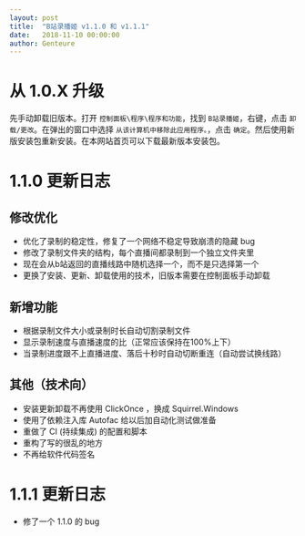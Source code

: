```yaml
---
layout: post
title:  "B站录播姬 v1.1.0 和 v1.1.1"
date:   2018-11-10 00:00:00
author: Genteure
---
```


# 从 1.0.X 升级

先手动卸载旧版本。打开 `控制面板\程序\程序和功能`，找到 `B站录播姬`，右键，点击 `卸载/更改`。在弹出的窗口中选择 `从该计算机中移除此应用程序。`，点击 `确定`。然后使用新版安装包重新安装。在本网站首页可以下载最新版本安装包。

# 1.1.0 更新日志

## 修改优化

- 优化了录制的稳定性，修复了一个网络不稳定导致崩溃的隐藏 bug
- 修改了录制文件夹的结构，每个直播间都录制到一个独立文件夹里
- 现在会从b站返回的直播线路中随机选择一个，而不是只选择第一个
- 更换了安装、更新、卸载使用的技术，旧版本需要在控制面板手动卸载

## 新增功能

- 根据录制文件大小或录制时长自动切割录制文件
- 显示录制速度与直播速度的比（正常应该保持在100%上下）
- 当录制进度跟不上直播进度、落后十秒时自动切断重连（自动尝试换线路）

## 其他（技术向）

- 安装更新卸载不再使用 ClickOnce ，换成 Squirrel.Windows
- 使用了依赖注入库 Autofac 给以后加自动化测试做准备
- 重做了 CI (持续集成) 的配置和脚本
- 重构了写的很乱的地方
- 不再给软件代码签名

# 1.1.1 更新日志

- 修了一个 1.1.0 的 bug
